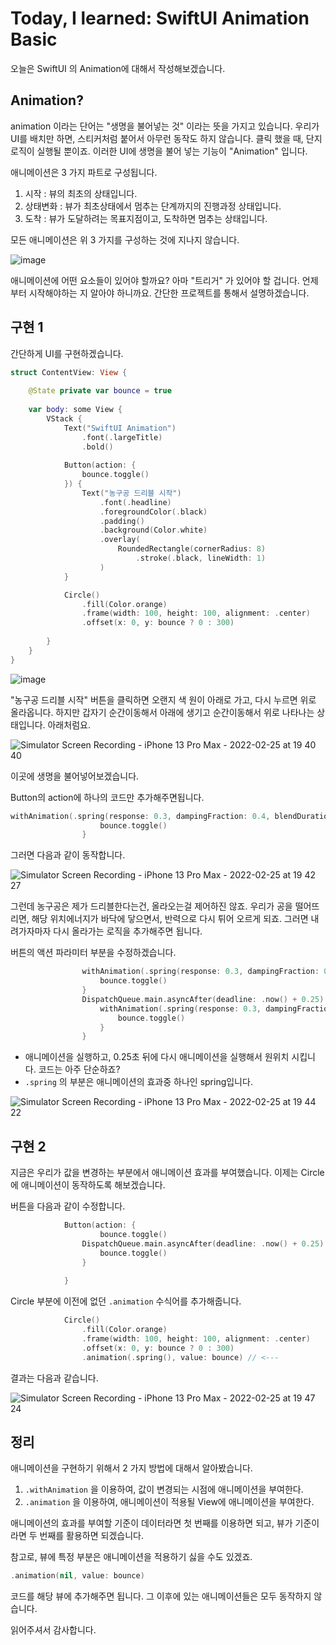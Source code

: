 # Today, I learned: SwiftUI Animation Basic

 오늘은 SwiftUI 의 Animation에 대해서 작성해보겠습니다.



## Animation?

 animation 이라는 단어는 "생명을 불어넣는 것" 이라는 뜻을 가지고 있습니다. 우리가 UI를 배치만 하면, 스티커처럼 붙어서 아무런 동작도 하지 않습니다. 클릭 했을 때, 단지 로직이 실행될 뿐이죠. 이러한 UI에 생명을 불어 넣는 기능이 "Animation" 입니다.



 애니메이션은 3 가지 파트로 구성됩니다.

1. 시작 : 뷰의 최초의 상태입니다.
2. 상태변화 : 뷰가 최초상태에서 멈추는 단계까지의 진행과정 상태입니다.
3. 도착 : 뷰가 도달하려는 목표지점이고, 도착하면 멈추는 상태입니다.

 

 모든 애니메이션은 위 3 가지를 구성하는 것에 지나지 않습니다. 

![image](https://user-images.githubusercontent.com/65879950/155703432-e093502a-4d07-4bc7-b2c7-e15350ffdc43.png)




 애니메이션에 어떤 요소들이 있어야 할까요? 아마 "트리거" 가 있어야 할 겁니다. 언제부터 시작해야하는 지 알아야 하니까요. 간단한 프로젝트를 통해서 설명하겠습니다.



## 구현 1

간단하게 UI를 구현하겠습니다.

```swift
struct ContentView: View {
    
    @State private var bounce = true
    
    var body: some View {
        VStack {
            Text("SwiftUI Animation")
                .font(.largeTitle)
                .bold()
            
            Button(action: {
                bounce.toggle()
            }) {
                Text("농구공 드리블 시작")
                    .font(.headline)
                    .foregroundColor(.black)
                    .padding()
                    .background(Color.white)
                    .overlay(
                        RoundedRectangle(cornerRadius: 8)
                            .stroke(.black, lineWidth: 1)
                    )
            }

            Circle()
                .fill(Color.orange)
                .frame(width: 100, height: 100, alignment: .center)
                .offset(x: 0, y: bounce ? 0 : 300)
            
        }
    }
}
```

![image](https://user-images.githubusercontent.com/65879950/155703479-470fba3f-25fc-407b-8648-83287fa47921.png)


"농구공 드리블 시작" 버튼을 클릭하면 오랜지 색 원이 아래로 가고, 다시 누르면 위로 올라옵니다. 하지만 갑자기 순간이동해서 아래에 생기고 순간이동해서 위로 나타나는 상태입니다. 아래처럼요.


![Simulator Screen Recording - iPhone 13 Pro Max - 2022-02-25 at 19 40 40](https://user-images.githubusercontent.com/65879950/155703549-01b76661-a172-48ae-8cc5-6fa270ed3cd1.gif)


이곳에 생명을 불어넣어보겠습니다.

Button의 action에 하나의 코드만 추가해주면됩니다.

```swift
withAnimation(.spring(response: 0.3, dampingFraction: 0.4, blendDuration: 0.5)) {
                    bounce.toggle()
                }
```



그러면 다음과 같이 동작합니다.


![Simulator Screen Recording - iPhone 13 Pro Max - 2022-02-25 at 19 42 27](https://user-images.githubusercontent.com/65879950/155703591-732b9d17-6c86-4be6-8047-e0c129e7ba31.gif)


그런데 농구공은 제가 드리블한다는건, 올라오는걸 제어하진 않죠. 우리가 공을 떨어뜨리면, 해당 위치에너지가 바닥에 닿으면서, 반력으로 다시 튀어 오르게 되죠. 그러면 내려가자마자 다시 올라가는 로직을 추가해주면 됩니다.



버튼의 액션 파라미터 부분을 수정하겠습니다.

```swift
                withAnimation(.spring(response: 0.3, dampingFraction: 0.4, blendDuration: 0.5)) {
                    bounce.toggle()
                }
                DispatchQueue.main.asyncAfter(deadline: .now() + 0.25) {
                    withAnimation(.spring(response: 0.3, dampingFraction: 0.4, blendDuration: 0.5)) {
                        bounce.toggle()
                    }
                }
```

- 애니메이션을 실행하고, 0.25초 뒤에 다시 애니메이션을 실행해서 원위치 시킵니다. 코드는 아주 단순하죠?
- `.spring` 의 부분은 애니메이션의 효과중 하나인 spring입니다. 



![Simulator Screen Recording - iPhone 13 Pro Max - 2022-02-25 at 19 44 22](https://user-images.githubusercontent.com/65879950/155703616-f64983fa-12dc-4372-8be9-215311b2f6d1.gif)


## 구현 2

 지금은 우리가 값을 변경하는 부분에서 애니메이션 효과를 부여했습니다. 이제는 Circle에 애니메이션이 동작하도록 해보겠습니다.

버튼을 다음과 같이 수정합니다.

```swift
            Button(action: {
                    bounce.toggle()
                DispatchQueue.main.asyncAfter(deadline: .now() + 0.25) {
                    bounce.toggle()
                }
                
            }
```



Circle 부분에 이전에 없던 `.animation` 수식어를 추가해줍니다.

```swift
            Circle()
                .fill(Color.orange)
                .frame(width: 100, height: 100, alignment: .center)
                .offset(x: 0, y: bounce ? 0 : 300)
                .animation(.spring(), value: bounce) // <---
```



결과는 다음과 같습니다.


![Simulator Screen Recording - iPhone 13 Pro Max - 2022-02-25 at 19 47 24](https://user-images.githubusercontent.com/65879950/155703646-e7f00e37-f6b4-4d4c-87d1-b53169b9404c.gif)



## 정리

애니메이션을 구현하기 위해서 2 가지 방법에 대해서 알아봤습니다.

1. `.withAnimation` 을 이용하여, 값이 변경되는 시점에 애니메이션을 부여한다.
2. `.animation` 을 이용하여, 애니메이션이 적용될 View에 애니메이션을 부여한다.

애니메이션의 효과를 부여할 기준이 데이터라면 첫 번째를 이용하면 되고, 뷰가 기준이라면 두 번째를 활용하면 되겠습니다.



참고로, 뷰에 특정 부분은 애니메이션을 적용하기 싫을 수도 있겠죠.

```swift
.animation(nil, value: bounce)
```

 코드를 해당 뷰에 추가해주면 됩니다. 그 이후에 있는 애니메이션들은 모두 동작하지 않습니다.





읽어주셔서 감사합니다.

